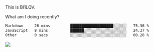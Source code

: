 This is BI1LQV.

What am I doing recently?

<!--START_SECTION:waka-->

```txt
Markdown     26 mins         ███████████████████░░░░░░   75.36 %
JavaScript   8 mins          ██████░░░░░░░░░░░░░░░░░░░   24.37 %
Other        0 secs          ░░░░░░░░░░░░░░░░░░░░░░░░░   00.26 %
```

<!--END_SECTION:waka-->

<img src="https://github-readme-stats.vercel.app/api?username=bi1lqv&show_icons=true&count_private=true">
